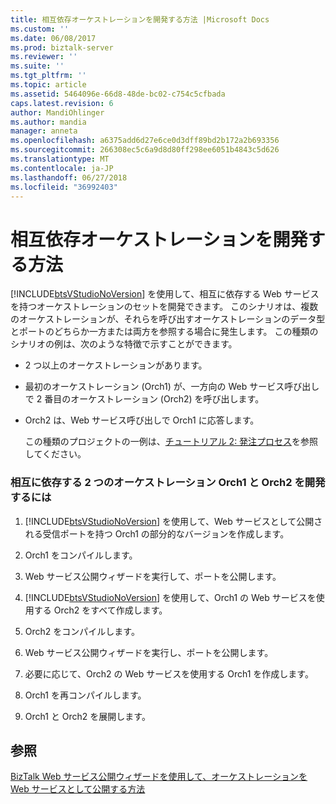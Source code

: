 ```yaml
---
title: 相互依存オーケストレーションを開発する方法 |Microsoft Docs
ms.custom: ''
ms.date: 06/08/2017
ms.prod: biztalk-server
ms.reviewer: ''
ms.suite: ''
ms.tgt_pltfrm: ''
ms.topic: article
ms.assetid: 5464096e-66d8-48de-bc02-c754c5cfbada
caps.latest.revision: 6
author: MandiOhlinger
ms.author: mandia
manager: anneta
ms.openlocfilehash: a6375add6d27e6ce0d3dff89bd2b172a2b693356
ms.sourcegitcommit: 266308ec5c6a9d8d80ff298ee6051b4843c5d626
ms.translationtype: MT
ms.contentlocale: ja-JP
ms.lasthandoff: 06/27/2018
ms.locfileid: "36992403"
---
```

# <a name="how-to-develop-interdependent-orchestrations"></a>相互依存オーケストレーションを開発する方法
[!INCLUDE[btsVStudioNoVersion](../includes/btsvstudionoversion-md.md)] を使用して、相互に依存する Web サービスを持つオーケストレーションのセットを開発できます。 このシナリオは、複数のオーケストレーションが、それらを呼び出すオーケストレーションのデータ型とポートのどちらか一方または両方を参照する場合に発生します。 この種類のシナリオの例は、次のような特徴で示すことができます。  
  
- 2 つ以上のオーケストレーションがあります。  
  
- 最初のオーケストレーション (Orch1) が、一方向の Web サービス呼び出しで 2 番目のオーケストレーション (Orch2) を呼び出します。  
  
- Orch2 は、Web サービス呼び出しで Orch1 に応答します。  
  
  この種類のプロジェクトの一例は、[チュートリアル 2: 発注プロセス](http://msdn.microsoft.com/library/a324ef1b-39b3-49ab-9719-a13f526cb467)を参照してください。  
  
### <a name="to-develop-two-interdependent-orchestrations-orch1-and-orch2"></a>相互に依存する 2 つのオーケストレーション Orch1 と Orch2 を開発するには  
  
1. [!INCLUDE[btsVStudioNoVersion](../includes/btsvstudionoversion-md.md)] を使用して、Web サービスとして公開される受信ポートを持つ Orch1 の部分的なバージョンを作成します。  
  
2. Orch1 をコンパイルします。  
  
3. Web サービス公開ウィザードを実行して、ポートを公開します。  
  
4. [!INCLUDE[btsVStudioNoVersion](../includes/btsvstudionoversion-md.md)] を使用して、Orch1 の Web サービスを使用する Orch2 をすべて作成します。  
  
5. Orch2 をコンパイルします。  
  
6. Web サービス公開ウィザードを実行し、ポートを公開します。  
  
7. 必要に応じて、Orch2 の Web サービスを使用する Orch1 を作成します。  
  
8. Orch1 を再コンパイルします。  
  
9. Orch1 と Orch2 を展開します。  
  
## <a name="see-also"></a>参照  
 [BizTalk Web サービス公開ウィザードを使用して、オーケストレーションを Web サービスとして公開する方法](../core/publish-orchestration-as-web-service--biztalk-web-services-publishing-wizard.md)